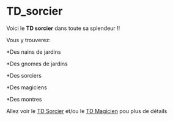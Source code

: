 TD_sorcier
==========

Voici le **TD sorcier** dans toute sa splendeur !! 

Vous y trouverez:

*Des nains de jardins

*Des gnomes de jardins

*Des sorciers

*Des magiciens


*Des montres

Allez voir le [TD Sorcier](https://drive.google.com/file/d/19DYjv-I5QKMbT9QNpr5jO4oUujupvENE/view) et/ou le [TD Magicien](https://drive.google.com/file/d/1XLclk9rF1S741GMempHZvftVMW3_tfVN/view) pou plus de détails 
